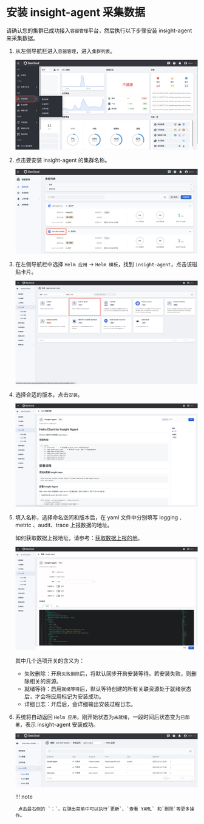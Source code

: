 # 安装 insight-agent 采集数据

请确认您的集群已成功接入`容器管理`平台，然后执行以下步骤安装 insight-agent 来采集数据。

1. 从左侧导航栏进入`容器管理`，进入`集群列表`。

    ![安装采集器](../../images/login01.png)

2. 点击要安装 insight-agent 的集群名称。

    ![安装采集器](../../images/login02.png)

2. 在左侧导航栏中选择 `Helm 应用` -> `Helm 模板`，找到 `insight-agent`，点击该磁贴卡片。

    ![安装采集器](../../images/installagent01.png)

3. 选择合适的版本，点击`安装`。

    ![安装采集器](../../images/installagent02.png)

4. 填入名称，选择命名空间和版本后，在 yaml 文件中分别填写 logging 、metric 、audit、trace 上报数据的地址。

	如何获取数据上报地址，请参考：[获取数据上报的地](gethosturl.md)。

    ![安装采集器](../../images/installagent03.png)

    其中几个选项开关的含义为：

    - 失败删除：开启`失败删除`后，将默认同步开启安装等待。若安装失败，则删除相关的资源。
    - 就绪等待：启用`就绪等待`后，默认等待创建的所有关联资源处于就绪状态后，才会将应用标记为安装成功。
    - 详细日志：开启后，会详细输出安装过程日志。

5. 系统将自动返回 `Helm 应用`，刚开始状态为`未就绪`，一段时间后状态变为`已部署`，表示 insight-agent 安装成功。

    ![安装采集器](../../images/login03.png)

    !!! note

        点击最右侧的 `⋮`，在弹出菜单中可以执行`更新`、`查看 YAML` 和`删除`等更多操作。


